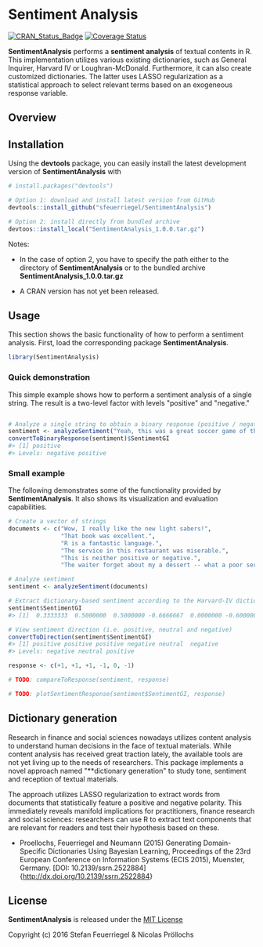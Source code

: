 
<!-- README.md is generated from README.Rmd. Please edit that file -->
Sentiment Analysis
==================

<!-- [![Build Status](https://travis-ci.org/sfeuerriegel/SentimentAnalysis.svg?branch=master)](https://travis-ci.org/sfeuerriegel/SentimentAnalysis) -->
[![CRAN\_Status\_Badge](http://www.r-pkg.org/badges/version/SentimentAnalysis)](http://cran.r-project.org/package=SentimentAnalysis) [![Coverage Status](https://img.shields.io/codecov/c/github/sfeuerriegel/SentimentAnalysis/master.svg)](https://codecov.io/github/sfeuerriegel/SentimentAnalysis?branch=master)

**SentimentAnalysis** performs a **sentiment analysis** of textual contents in R. This implementation utilizes various existing dictionaries, such as General Inquirer, Harvard IV or Loughran-McDonald. Furthermore, it can also create customized dictionaries. The latter uses LASSO regularization as a statistical approach to select relevant terms based on an exogeneous response variable.

Overview
--------

Installation
------------

Using the **devtools** package, you can easily install the latest development version of **SentimentAnalysis** with

``` r
# install.packages("devtools")

# Option 1: download and install latest version from GitHub
devtools::install_github("sfeuerriegel/SentimentAnalysis")

# Option 2: install directly from bundled archive
devtoos::install_local("SentimentAnalysis_1.0.0.tar.gz")
```

Notes:

-   In the case of option 2, you have to specify the path either to the directory of **SentimentAnalysis** or to the bundled archive **SentimentAnalysis\_1.0.0.tar.gz**

-   A CRAN version has not yet been released.

Usage
-----

This section shows the basic functionality of how to perform a sentiment analysis. First, load the corresponding package **SentimentAnalysis**.

``` r
library(SentimentAnalysis)
```

### Quick demonstration

This simple example shows how to perform a sentiment analysis of a single string. The result is a two-level factor with levels "positive" and "negative."

``` r

# Analyze a single string to obtain a binary response (positive / negative)
sentiment <- analyzeSentiment("Yeah, this was a great soccer game of the German team!")
convertToBinaryResponse(sentiment)$SentimentGI
#> [1] positive
#> Levels: negative positive
```

### Small example

The following demonstrates some of the functionality provided by **SentimentAnalysis**. It also shows its visualization and evaluation capabilities.

``` r
# Create a vector of strings
documents <- c("Wow, I really like the new light sabers!",
               "That book was excellent.",
               "R is a fantastic language.",
               "The service in this restaurant was miserable.",
               "This is neither positive or negative.",
               "The waiter forget about my a dessert -- what a poor service!")

# Analyze sentiment
sentiment <- analyzeSentiment(documents)

# Extract dictionary-based sentiment according to the Harvard-IV dictionary
sentiment$SentimentGI
#> [1]  0.3333333  0.5000000  0.5000000 -0.6666667  0.0000000 -0.6000000

# View sentiment direction (i.e. positive, neutral and negative)
convertToDirection(sentiment$SentimentGI)
#> [1] positive positive positive negative neutral  negative
#> Levels: negative neutral positive

response <- c(+1, +1, +1, -1, 0, -1)

# TODO: compareToResponse(sentiment, response)

# TODO: plotSentimentResponse(sentiment$SentimentGI, response)
```

Dictionary generation
---------------------

Research in finance and social sciences nowadays utilizes content analysis to understand human decisions in the face of textual materials. While content analysis has received great traction lately, the available tools are not yet living up to the needs of researchers. This package implements a novel approach named "\*\*dictionary generation" to study tone, sentiment and reception of textual materials.

The approach utilizes LASSO regularization to extract words from documents that statistically feature a positive and negative polarity. This immediately reveals manifold implications for practitioners, finance research and social sciences: researchers can use R to extract text components that are relevant for readers and test their hypothesis based on these.

-   Proellochs, Feuerriegel and Neumann (2015) Generating Domain-Specific Dictionaries Using Bayesian Learning, Proceedings of the 23rd European Conference on Information Systems (ECIS 2015), Muenster, Germany. \[DOI: 10.2139/ssrn.2522884\]{<http://dx.doi.org/10.2139/ssrn.2522884>}

License
-------

**SentimentAnalysis** is released under the [MIT License](https://opensource.org/licenses/MIT)

Copyright (c) 2016 Stefan Feuerriegel & Nicolas Pröllochs
